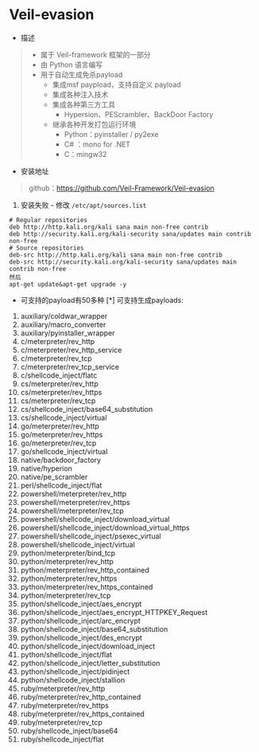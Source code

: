 
# Veil-evasion

* 描述
> * 属于 Veil-framework 框架的一部分
> * 由 Python 语言编写
> * 用于自动生成免杀payload
>   - 集成msf paypload，支持自定义 payload
>   - 集成各种注入技术
>   - 集成各种第三方工具
>       - Hypersion、PEScrambler、BackDoor Factory
>   - 继承各种开发打包运行环境
>       - Python：pyinstaller / py2exe
>       - C# ：mono for .NET
>       - C：mingw32


* 安装地址
> github：https://github.com/Veil-Framework/Veil-evasion

1. 安装失败 - 修改 `/etc/apt/sources.list`
``` 
# Regular repositories
deb http://http.kali.org/kali sana main non-free contrib
deb http://security.kali.org/kali-security sana/updates main contrib non-free
# Source repositories
deb-src http://http.kali.org/kali sana main non-free contrib
deb-src http://security.kali.org/kali-security sana/updates main contrib non-free
然后
apt-get update&apt-get upgrade -y
```


* 可支持的payload有50多种
[*] 可支持生成payloads:
1) auxiliary/coldwar_wrapper
2) auxiliary/macro_converter
3) auxiliary/pyinstaller_wrapper
4) c/meterpreter/rev_http
5) c/meterpreter/rev_http_service
6) c/meterpreter/rev_tcp
7) c/meterpreter/rev_tcp_service
8) c/shellcode_inject/flatc
9) cs/meterpreter/rev_http
10) cs/meterpreter/rev_https
11) cs/meterpreter/rev_tcp
12) cs/shellcode_inject/base64_substitution
13) cs/shellcode_inject/virtual
14) go/meterpreter/rev_http
15) go/meterpreter/rev_https
16) go/meterpreter/rev_tcp
17) go/shellcode_inject/virtual
18) native/backdoor_factory
19) native/hyperion
20) native/pe_scrambler
21) perl/shellcode_inject/flat
22) powershell/meterpreter/rev_http
23) powershell/meterpreter/rev_https
24) powershell/meterpreter/rev_tcp
25) powershell/shellcode_inject/download_virtual
26) powershell/shellcode_inject/download_virtual_https
27) powershell/shellcode_inject/psexec_virtual
28) powershell/shellcode_inject/virtual
29) python/meterpreter/bind_tcp
30) python/meterpreter/rev_http
31) python/meterpreter/rev_http_contained
32) python/meterpreter/rev_https
33) python/meterpreter/rev_https_contained
34) python/meterpreter/rev_tcp
35) python/shellcode_inject/aes_encrypt
36) python/shellcode_inject/aes_encrypt_HTTPKEY_Request
37) python/shellcode_inject/arc_encrypt
38) python/shellcode_inject/base64_substitution
39) python/shellcode_inject/des_encrypt
40) python/shellcode_inject/download_inject
41) python/shellcode_inject/flat
42) python/shellcode_inject/letter_substitution
43) python/shellcode_inject/pidinject
44) python/shellcode_inject/stallion
45) ruby/meterpreter/rev_http
46) ruby/meterpreter/rev_http_contained
47) ruby/meterpreter/rev_https
48) ruby/meterpreter/rev_https_contained
49) ruby/meterpreter/rev_tcp
50) ruby/shellcode_inject/base64
51) ruby/shellcode_inject/flat
